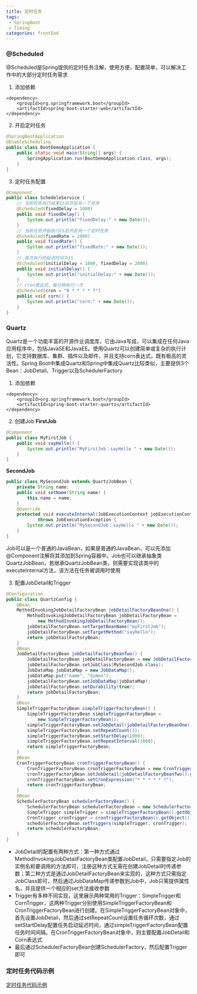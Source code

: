 ```yaml
---
title: 定时任务
tags: 
 - SpringBoot
 - Timing
categories: frontEnd
---
```


### @Scheduled
@Scheduled是Spring提供的定时任务注解，使用方便，配置简单，可以解决工作中的大部分定时任务需求

1. 添加依赖
```
<dependency>
    <groupId>org.springframework.boot</groupId>
    <artifactId>spring-boot-starter-web</artifactId>
</dependency>
```

2. 开启定时任务
```java
@SpringBootApplication
@EnableScheduling
public class BootDemoApplication {
    public static void main(String[] args) {
        SpringApplication.run(BootDemoApplication.class, args);
    }
}
```

3. 定时任务配置
```java
@Component
public class SchedeleService {
    // 当前任务执行结束1S后开启另一个任务
    @Scheduled(fixedDelay = 1000)
    public void fixedDelay() {
        System.out.println("fixedDelay:" + new Date());
    }
    // 当前任务开始执行2S后开启另一个定时任务
    @Scheduled(fixedRate = 2000)
    public void fixedRate() {
        System.out.println("fixedRate:" + new Date());
    }
    // 首次执行的延迟时间为1S
    @Scheduled(initialDelay = 1000, fixedDelay = 2000)
    public void initialDelay() {
        System.out.println("initialDelay:" + new Date());
    }
    // cron表达式，每分钟执行一次
    @Scheduled(cron = "0 * * * * ?")
    public void corn() {
        System.out.println("corn:" + new Date());
    }
}
```

### Quartz
Quartz是一个功能丰富的开源作业调度库，它由Java写成，可以集成在任何Java应用程序中，包括JavaSE和JavaEE。使用Quartz可以创建简单或复杂的执行计划，它支持数据库、集群、插件以及邮件，并且支持corn表达式，既有极高的灵活性。Spring Boot中集成Quartz和Spring中集成Quartz比较类似，主要提供3个Bean：JobDetail、Trigger以及SchedulerFactory

1. 添加依赖
```
<dependency>
    <groupId>org.springframework.boot</groupId>
    <artifactId>spring-boot-starter-quartz</artifactId>
</dependency>
```

2. 创建Job
**FirstJob**
```java
@Component
public class MyFirstJob {
    public void sayHello() {
        System.out.println("MyFirstJob：sayHello " + new Date());
    }
}
```

**SecondJob**
```java
public class MySecondJob extends QuartzJobBean {
    private String name;
    public void setName(String name) {
        this.name = name;
    }
    @Override
    protected void executeInternal(JobExecutionContext jobExecutionContext) 
            throws JobExecutionException {
        System.out.println("MySecondJob：sayHello " + new Date());
    }
}
```
Job可以是一个普通的JavaBean，如果是普通的JavaBean，可以先添加@Component注解将其添加到Spring容器中。Job也可以继承抽象类QuartzJobBean，若继承QuartzJobBean类，则需要实现该类中的executeInternal方法，该方法在任务被调用时使用

3. 配置JobDetail和Trigger
```java
@Configuration
public class QuartzConfig {
    @Bean
    MethodInvokingJobDetailFactoryBean jobDetailFactoryBeanOne() {
        MethodInvokingJobDetailFactoryBean jobDetailFactoryBean = 
            new MethodInvokingJobDetailFactoryBean();
        jobDetailFactoryBean.setTargetBeanName("myFirstJob");
        jobDetailFactoryBean.setTargetMethod("sayHello");
        return jobDetailFactoryBean;
    }
    @Bean
    JobDetailFactoryBean jobDetailFactoryBeanTwo() {
        JobDetailFactoryBean jobDetailFactoryBean = new JobDetailFactoryBean();
        jobDetailFactoryBean.setJobClass(MySecondJob.class);
        JobDataMap jobDataMap = new JobDataMap();
        jobDataMap.put("name", "Simon");
        jobDetailFactoryBean.setJobDataMap(jobDataMap);
        jobDetailFactoryBean.setDurability(true);
        return jobDetailFactoryBean;
    }
    @Bean
    SimpleTriggerFactoryBean simpleTriggerFactoryBean() {
        SimpleTriggerFactoryBean simpleTriggerFactoryBean = 
            new SimpleTriggerFactoryBean();
        simpleTriggerFactoryBean.setJobDetail(jobDetailFactoryBeanOne().getObject());
        simpleTriggerFactoryBean.setRepeatCount(3);
        simpleTriggerFactoryBean.setStartDelay(1000);
        simpleTriggerFactoryBean.setRepeatInterval(2000);
        return simpleTriggerFactoryBean;
    }
    @Bean
    CronTriggerFactoryBean cronTriggerFactoryBean() {
        CronTriggerFactoryBean cronTriggerFactoryBean = new CronTriggerFactoryBean();
        cronTriggerFactoryBean.setJobDetail(jobDetailFactoryBeanTwo().getObject());
        cronTriggerFactoryBean.setCronExpression("* * * * * ?");
        return cronTriggerFactoryBean;
    }
    @Bean
    SchedulerFactoryBean schedulerFactoryBean() {
        SchedulerFactoryBean schedulerFactoryBean = new SchedulerFactoryBean();
        SimpleTrigger simpleTrigger = simpleTriggerFactoryBean().getObject();
        CronTrigger cronTrigger = cronTriggerFactoryBean().getObject();
        schedulerFactoryBean.setTriggers(simpleTrigger, cronTrigger);
        return schedulerFactoryBean;
    }
}
```

* JobDetail的配置有两种方式：第一种方式通过MethodInvokingJobDetailFactoryBean类配置JobDetail，只需要指定Job的实例名和要调用的方法即可，注册这种方式无需在创建JobDetail时传递参数；第二种方式是通过JobDetailFactoryBean来实现的，这种方式只需指定JobClass即可，然后通过JobDataMap传递参数到Job中，Job只需提供属性名，并且提供一个相应的set方法接收参数
* Trigger有多种不同实现，这里展示两种常用的Trigger：SimpleTrigger和CornTrigger，这两种Trigger分别使用SimpleTriggerFactoryBean和CronTriggerFactoryBean进行创建。在SimpleTriggerFactoryBean对象中，首先设置JobDetail，然后通过setRepeatCount设置任务循环次数，通过setStartDelay配置任务启动延迟时间，通过simpleTriggerFactoryBean配置任务时间间隔。在CronTriggerFactoryBean对象中，则主要配置JobDetail和Corn表达式
* 最后通过SchedulerFactoryBean创建SchedulerFactory，然后配置Trigger即可

### 定时任务代码示例
[定时任务代码示例](https://gitee.com/CK_Simon/boot-demo/tree/master/chapter-8)